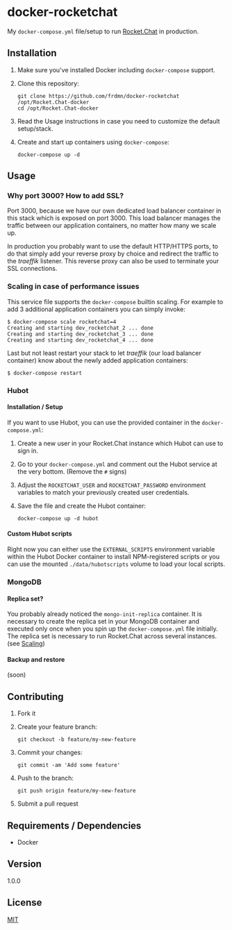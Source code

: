 # docker-rocketchat

My `docker-compose.yml` file/setup to run [Rocket.Chat](https://rocket.chat) in production.

## Installation

1. Make sure you've installed Docker including `docker-compose` support.
2. Clone this repository:

	```shell
	git clone https://github.com/frdmn/docker-rocketchat /opt/Rocket.Chat-docker
	cd /opt/Rocket.Chat-docker
	```

4. Read the Usage instructions in case you need to customize the default setup/stack.
3. Create and start up containers using `docker-compose`:

	```
	docker-compose up -d
	```

## Usage

### Why port 3000? How to add SSL?

Port 3000, because we have our own dedicated load balancer container in this stack which is exposed on port 3000. This load balancer manages the traffic between our application containers, no matter how many we scale up.

In production you probably want to use the default HTTP/HTTPS ports, to do that simply add your reverse proxy by choice and redirect the traffic to the _traeffik_ listener. This reverse proxy can also be used to terminate your SSL connections.

### Scaling in case of performance issues

This service file supports the `docker-compose` builtin scaling. For example to add 3 additional application containers you can simply invoke:

```
$ docker-compose scale rocketchat=4
Creating and starting dev_rocketchat_2 ... done
Creating and starting dev_rocketchat_3 ... done
Creating and starting dev_rocketchat_4 ... done
```

Last but not least restart your stack to let _traeffik_ (our load balancer container) know about the newly added application containers:

```
$ docker-compose restart
```

### Hubot

#### Installation / Setup

If you want to use Hubot, you can use the provided container in the `docker-compose.yml`:

1. Create a new user in your Rocket.Chat instance which Hubot can use to sign in.
2. Go to your `docker-compose.yml` and comment out the Hubot service at the very bottom. (Remove the `#` signs)
3. Adjust the `ROCKETCHAT_USER` and `ROCKETCHAT_PASSWORD` environment variables to match your previously created user credentials.
4. Save the file and create the Hubot container:

	```
	docker-compose up -d hubot
	```

#### Custom Hubot scripts

Right now you can either use the `EXTERNAL_SCRIPTS` environment variable within the Hubot Docker container to install NPM-registered scripts or you can use the mounted `./data/hubotscripts` volume to load your local scripts. 

### MongoDB

#### Replica set?

You probably already noticed the `mongo-init-replica` container. It is necessary to create the replica set in your MongoDB container and executed only once when you spin up the `docker-compose.yml` file initially. The replica set is necessary to run Rocket.Chat across several instances. (see [Scaling](#scaling-in-case-of-performance-issues))

#### Backup and restore

(soon)

## Contributing

1. Fork it
2. Create your feature branch:

	```shell
	git checkout -b feature/my-new-feature
	```

3. Commit your changes:

	```shell
	git commit -am 'Add some feature'
	```

4. Push to the branch:

	```shell
	git push origin feature/my-new-feature
	```

5. Submit a pull request

## Requirements / Dependencies

* Docker

## Version

1.0.0

## License

[MIT](LICENSE)
